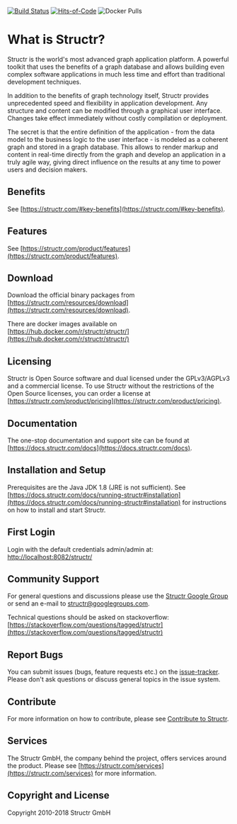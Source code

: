 [![Build Status](http://ci.structr.org:59398/job/Structr/badge/icon)](http://ci.structr.org:59398/job/Structr)
[![Hits-of-Code](https://hitsofcode.com/github/structr/structr)](https://hitsofcode.com/view/github/structr/structr)
![Docker Pulls](https://img.shields.io/docker/pulls/structr/structr.svg)

# What is Structr?

Structr is the world's most advanced graph application platform. A powerful toolkit that uses the benefits of a graph database and allows building even complex software applications in much less time and effort than traditional development techniques.

In addition to the benefits of graph technology itself, Structr provides unprecedented speed and flexibility in application development. Any structure and content can be modified through a graphical user interface. Changes take effect immediately without costly compilation or deployment.

The secret is that the entire definition of the application - from the data model to the business logic to the user interface - is modeled as a coherent graph and stored in a graph database. This allows to render markup and content in real-time directly from the graph and develop an application in a truly agile way, giving direct influence on the results at any time to power users and decision makers.

## Benefits

See [https://structr.com/#key-benefits](https://structr.com/#key-benefits).

## Features

See [https://structr.com/product/features](https://structr.com/product/features).

## Download

Download the official binary packages from [https://structr.com/resources/download](https://structr.com/resources/download).

There are docker images available on [https://hub.docker.com/r/structr/structr/](https://hub.docker.com/r/structr/structr/)

## Licensing

Structr is Open Source software and dual licensed under the GPLv3/AGPLv3 and a commercial license. To use Structr without the restrictions of the Open Source licenses, you can order a license at [https://structr.com/product/pricing](https://structr.com/product/pricing).

## Documentation

The one-stop documentation and support site can be found at [https://docs.structr.com/docs](https://docs.structr.com/docs).

## Installation and Setup

Prerequisites are the Java JDK 1.8 (JRE is not sufficient). See [https://docs.structr.com/docs/running-structr#installation](https://docs.structr.com/docs/running-structr#installation) for instructions on how to install and start Structr.

## First Login

Login with the default credentials admin/admin at: [http://localhost:8082/structr/](http://localhost:8082/structr/)

## Community Support

For general questions and discussions please use the [Structr Google Group](https://groups.google.com/forum/#!forum/structr) or send an e-mail to [structr@googlegroups.com](structr@googlegroups.com).

Technical questions should be asked on stackoverflow: [https://stackoverflow.com/questions/tagged/structr](https://stackoverflow.com/questions/tagged/structr)

## Report Bugs

You can submit issues (bugs, feature requests etc.) on the [issue-tracker](https://github.com/structr/structr/issues). Please don't ask questions or discuss general topics in the issue system.

## Contribute

For more information on how to contribute, please see [Contribute to Structr](https://support.structr.com/article/245).

## Services

The Structr GmbH, the company behind the project, offers services around the product. Please see [https://structr.com/services](https://structr.com/services) for more information.

## Copyright and License

Copyright 2010-2018 Structr GmbH
